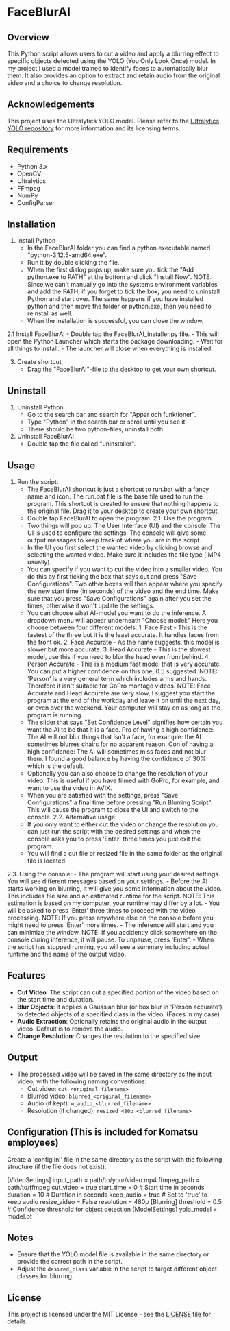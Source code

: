 # FaceBlurAI

## Overview
This Python script allows users to cut a video and apply a blurring effect to specific objects detected using the YOLO (You Only Look Once) model. 
In my project I used a model trained to identify faces to automatically blur them. 
It also provides an option to extract and retain audio from the original video and a choice to change resolution.

## Acknowledgements
This project uses the Ultralytics YOLO model. Please refer to the [Ultralytics YOLO repository](https://github.com/ultralytics/ultralytics) for more information and its licensing terms.


## Requirements
- Python 3.x
- OpenCV
- Ultralytics
- FFmpeg
- NumPy
- ConfigParser

## Installation
1. Install Python
	- In the FaceBlurAI folder you can find a python executable named "python-3.12.5-amd64.exe".
	- Run it by double clicking the file.
	- When the first dialog pops up, make sure you tick the "Add python.exe to PATH" at the bottom and click "Install Now".
		NOTE: Since we can't manually go into the systems environment variables and add the PATH, if you forget to tick the box, you need to uninstall Python and start over.
		      The same happens if you have installed python and then move the folder or python.exe, then you need to reinstall as well.
	- When the installation is successful, you can close the window.

2.1 Install FaceBlurAI
	- Double tap the FaceBlurAI_installer.py file.
	- This will open the Python Launcher which starts the package downloading.
	- Wait for all things to install.
	- The launcher will close when everything is installed.

3. Create shortcut
	- Drag the "FaceBlurAI"-file to the desktop to get your own shortcut.

## Uninstall
1. Uninstall Python
	- Go to the search bar and search for "Appar och funktioner".
	- Type "Python" in the search bar or scroll until you see it.
	- There should be two python-files, uninstall both.
2. Uninstall FaceBlurAI
	- Double tap the file called "uninstaller".

## Usage
1. Run the script:
	- The FaceBlurAI shortcut is just a shortcut to run.bat with a fancy name and icon.
		The run.bat file is the base file used to run the program.
		This shortcut is created to ensure that nothing happens to the original file.
		Drag it to your desktop to create your own shortcut.
	- Double tap FaceBlurAI to open the program.
2.1. Use the program:
	- Two things will pop up: The User Interface (UI) and the console.
		The UI is used to configure the settings.
		The console will give some output messages to keep track of where you are in the script.
	- In the UI you first select the wanted video by clicking browse and selecting the wanted video.
		Make sure it includes the file type (.MP4 usually).
	- You can specify if you want to cut the video into a smaller video.
		You do this by first ticking the box that says cut and press "Save Configurations".
		Two other boxes will then appear where you specify the new start time (in seconds) of the video and the end time.
		Make sure that you press "Save Configurations" again after you set the times, otherwise it won't update the settings.
	- You can choose what AI-model you want to do the inference.
		A dropdown menu will appear underneath "Choose model:"
		Here you choose between four different models:
			1. Face Fast - This is the fastest of the three but it is the least accurate. It handles faces from the front ok.
			2. Face Accurate - As the name suggests, this model is slower but more accurate. 
			3. Head Accurate - This is the slowest model, use this if you need to blur the head even from behind. 
			4. Person Accurate - This is a medium fast model that is very accurate. You can put a higher confidence on this one, 0.5 suggested.
				NOTE: 'Person' is a very general term which includes arms and hands. Therefore it isn't suitable for GoPro montage videos.
			NOTE: Face Accurate and Head Accurate are very slow, I suggest you start the program at the end of the workday and leave it 
				on until the next day, or even over the weekend. Your computer will stay on as long as the program is running. 
	- The slider that says "Set Confidence Level" signifies how certain you want the AI to be that it is a face.
		Pro of having a high confidence: The AI will not blur things that isn't a face, for example: the AI sometimes blurres chairs for no apparent reason.
		Con of having a high confidence: The AI will sometimes miss faces and not blur them.
		I found a good balance by having the confidence of 30% which is the default.
	- Optionally you can also choose to change the resolution of your video.
		This is useful if you have filmed with GoPro, for example, and want to use the video in AVIX.
	- When you are satisfied with the settings, press "Save Configurations" a final time before pressing "Run Blurring Script".
		This will cause the program to close the UI and switch to the console.
2.2. Alternative usage:
	- If you only want to either cut the video or change the resolution you can just run the script with the desired settings and 
		when the console asks you to press 'Enter' three times you just exit the program. 
	- You will find a cut file or resized file in the same folder as the original file is located.
   
2.3. Using the console: 
	- The program will start using your desired settings.
		You will see different messages based on your settings.
	- Before the AI starts working on blurring, it will give you some information about the video.
		This includes file size and an estimated runtime for the script.
			NOTE: This estimation is based on my computer, your runtime may differ by a lot. 
	- You will be asked to press 'Enter' three times to proceed with the video processing.
		NOTE: If you press anywhere else on the console before you might need to press 'Enter' more times.
	- The inference will start and you can minimize the window.
		NOTE: If you accidently click somewhere on the console during inference, it will pause. To unpause, press 'Enter'.
	- When the script has stopped running, you will see a summary including actual runtime and the name of the output video.

## Features
- **Cut Video**: The script can cut a specified portion of the video based on the start time and duration.
- **Blur Objects**: It applies a Gaussian blur (or box blur in 'Person accurate') to detected objects of a specified class in the video. (Faces in my case)
- **Audio Extraction**: Optionally retains the original audio in the output video. Default is to remove the audio.
- **Change Resolution**: Changes the resolution to the specified size

## Output
- The processed video will be saved in the same directory as the input video, with the following naming conventions:
  - Cut video: `cut_<original_filename>`
  - Blurred video: `blurred_<original_filename>`
  - Audio (if kept): `w_audio_<blurred_filename>`
  - Resolution (if changed): `resized_480p_<blurred_filename>`

## Configuration (This is included for Komatsu employees)
Create a 'config.ini' file in the same directory as the script with the following structure (if the file does not exist):

[VideoSettings]
input_path = path/to/your/video.mp4
ffmpeg_path = path/to/ffmpeg
cut_video = true
start_time = 0 # Start time in seconds
duration = 10 # Duration in seconds
keep_audio = true # Set to 'true' to keep audio
resize_video = False
resolution = 480p
[Blurring]
threshold = 0.5 # Confidence threshold for object detection
[ModelSettings]
yolo_model = model.pt

## Notes
- Ensure that the YOLO model file is available in the same directory or provide the correct path in the script.
- Adjust the `desired_class` variable in the script to target different object classes for blurring.

## License
This project is licensed under the MIT License - see the [LICENSE](LICENSE) file for details.
